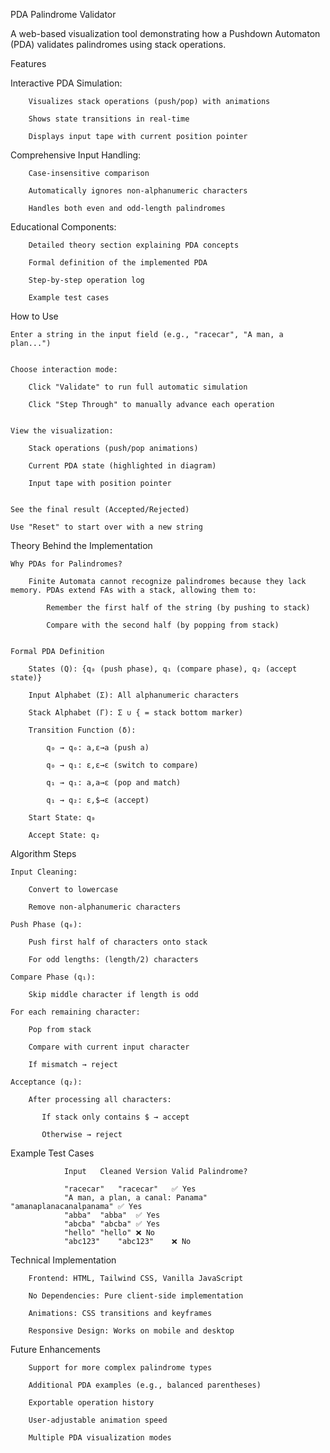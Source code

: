 PDA Palindrome Validator

   A web-based visualization tool demonstrating how a Pushdown Automaton (PDA) validates palindromes using stack operations.


Features

   Interactive PDA Simulation:

        Visualizes stack operations (push/pop) with animations

        Shows state transitions in real-time

        Displays input tape with current position pointer

   Comprehensive Input Handling:

        Case-insensitive comparison

        Automatically ignores non-alphanumeric characters

        Handles both even and odd-length palindromes

   Educational Components:

        Detailed theory section explaining PDA concepts

        Formal definition of the implemented PDA

        Step-by-step operation log

        Example test cases


How to Use

    Enter a string in the input field (e.g., "racecar", "A man, a plan...")


    Choose interaction mode:

        Click "Validate" to run full automatic simulation

        Click "Step Through" to manually advance each operation


    View the visualization:

        Stack operations (push/pop animations)

        Current PDA state (highlighted in diagram)

        Input tape with position pointer


    See the final result (Accepted/Rejected)

    Use "Reset" to start over with a new string      

Theory Behind the Implementation

    Why PDAs for Palindromes?

        Finite Automata cannot recognize palindromes because they lack memory. PDAs extend FAs with a stack, allowing them to:

            Remember the first half of the string (by pushing to stack)

            Compare with the second half (by popping from stack)


    Formal PDA Definition

        States (Q): {q₀ (push phase), q₁ (compare phase), q₂ (accept state)}

        Input Alphabet (Σ): All alphanumeric characters

        Stack Alphabet (Γ): Σ ∪ { = stack bottom marker)

        Transition Function (δ):

            q₀ → q₀: a,ε→a (push a)

            q₀ → q₁: ε,ε→ε (switch to compare)

            q₁ → q₁: a,a→ε (pop and match)

            q₁ → q₂: ε,$→ε (accept)

        Start State: q₀

        Accept State: q₂

Algorithm Steps

    Input Cleaning:

        Convert to lowercase

        Remove non-alphanumeric characters

    Push Phase (q₀):

        Push first half of characters onto stack

        For odd lengths: (length/2) characters

    Compare Phase (q₁):

        Skip middle character if length is odd

    For each remaining character:

        Pop from stack

        Compare with current input character

        If mismatch → reject

    Acceptance (q₂):

        After processing all characters:

           If stack only contains $ → accept

           Otherwise → reject

Example Test Cases

                Input	Cleaned Version	Valid Palindrome?

                "racecar"	"racecar"	✅ Yes
                "A man, a plan, a canal: Panama"	"amanaplanacanalpanama"	✅ Yes
                "abba"	"abba"	✅ Yes
                "abcba"	"abcba"	✅ Yes
                "hello"	"hello"	❌ No
                "abc123"	"abc123"	❌ No



Technical Implementation

        Frontend: HTML, Tailwind CSS, Vanilla JavaScript

        No Dependencies: Pure client-side implementation

        Animations: CSS transitions and keyframes

        Responsive Design: Works on mobile and desktop


Future Enhancements

        Support for more complex palindrome types

        Additional PDA examples (e.g., balanced parentheses)

        Exportable operation history

        User-adjustable animation speed

        Multiple PDA visualization modes